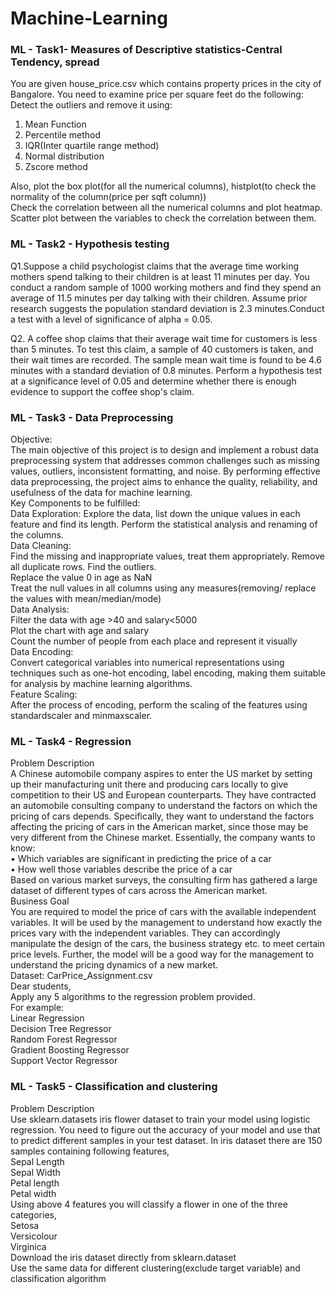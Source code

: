 # Machine-Learning
### ML - Task1- Measures of Descriptive statistics-Central Tendency, spread
You are given house_price.csv which contains property prices in the city of Bangalore. You need to examine price per square feet do the following:<br>
Detect the outliers and remove it using:<br>
1. Mean Function
2. Percentile method
3. IQR(Inter quartile range method)
4. Normal distribution
5. Zscore method

Also, plot the box plot(for all the numerical columns), histplot(to check the normality of the column(price per sqft column))<br>
Check the correlation between all the numerical columns and plot heatmap.<br>
Scatter plot between the variables to check the correlation between them.

### ML - Task2 - Hypothesis testing

Q1.Suppose a child psychologist claims that the average time working mothers spend talking to their children is at least 11 minutes per day. You conduct a random sample of 1000 working mothers and find they spend an average of 11.5 minutes per day talking with their children. Assume prior research suggests the population standard deviation is 2.3 minutes.Conduct a test with a level of significance of alpha = 0.05.<br>

Q2. A coffee shop claims that their average wait time for customers is less than 5 minutes. To test this claim, a sample of 40 customers is taken, and their wait times are recorded. The sample mean wait time is found to be 4.6 minutes with a standard deviation of 0.8 minutes. Perform a hypothesis test at a significance level of 0.05 and determine whether there is enough evidence to support the coffee shop's claim.


### ML - Task3 - Data Preprocessing
Objective:<br>
The main objective of this project is to design and implement a robust data preprocessing system that addresses common challenges such as missing values, outliers, inconsistent formatting, and noise. By performing effective data preprocessing, the project aims to enhance the quality, reliability, and usefulness of the data for machine learning.<br>
Key Components to be fulfilled:<br>
Data Exploration:   Explore the data, list down the unique values in each feature and find its length. Perform the statistical analysis and renaming of the columns.<br>
Data Cleaning: <br>
Find the missing and inappropriate values, treat them appropriately. Remove all duplicate rows. Find the outliers.<br>
Replace the value 0 in age as NaN<br>
Treat the null values in all columns using any measures(removing/ replace the values with mean/median/mode)<br>
Data Analysis:<br>
Filter the data with age >40 and salary<5000<br>
Plot the chart with age and salary<br>
Count the number of people from each place and represent it visually<br>
Data Encoding:<br>
Convert categorical variables into numerical representations using techniques such as one-hot encoding, label encoding, making them suitable for analysis by machine learning algorithms.<br>
Feature Scaling: <br>
After the process of encoding, perform the scaling of the features using standardscaler and minmaxscaler.

### ML - Task4 - Regression
Problem Description<br>
A Chinese automobile company aspires to enter the US market by setting up their manufacturing unit there and producing cars locally to give competition to their US and European counterparts. They have contracted an automobile consulting company to understand the factors on which the pricing of cars depends. Specifically, they want to understand the factors affecting the pricing of cars in the American market, since those may be very different from the Chinese market. Essentially, the company wants to know:<br>
• Which variables are significant in predicting the price of a car<br>
• How well those variables describe the price of a car<br>
Based on various market surveys, the consulting firm has gathered a large dataset of different types of cars across the American market.<br>
Business Goal<br>
You are required to model the price of cars with the available independent variables. It will be used by the management to understand how exactly the prices vary with the independent variables. They can accordingly manipulate the design of the cars, the business strategy etc. to meet certain price levels. Further, the model will be a good way for the management to
understand the pricing dynamics of a new market.<br>
Dataset: CarPrice_Assignment.csv<br>
Dear students,<br>
Apply any 5 algorithms to the regression problem provided.<br>
For example:<br>
Linear Regression<br>
Decision Tree Regressor<br>
Random Forest Regressor<br>
Gradient Boosting Regressor<br>
Support Vector Regressor

### ML - Task5 - Classification and clustering
Problem Description<br>
Use sklearn.datasets iris flower dataset to train your model using logistic regression. You need to figure out the accuracy of your model and use that to predict different samples in your test dataset. In iris dataset there are 150 samples containing following features,<br>
Sepal Length<br>
Sepal Width<br>
Petal length<br>
Petal width<br>
Using above 4 features you will classify a flower  in one of the three categories,<br>
Setosa<br>
Versicolour<br>
Virginica<br>
Download the iris dataset directly from sklearn.dataset<br>
Use the same data for different clustering(exclude target variable) and classification algorithm
